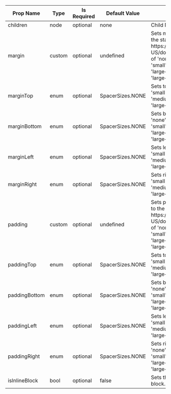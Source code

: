 <table><thead><tr><th>Prop Name</th><th>Type</th><th>Is Required</th><th>Default Value</th><th>Description</th></tr></thead><tbody><tr><td>children</td><td>node</td><td>optional</td><td>none</td><td>Child Nodes.</td></tr><tr><td>margin</td><td>custom</td><td>optional</td><td>undefined</td><td>Sets margin in a syntax similar to the standard CSS spec https://developer.mozilla.org/en-US/docs/Web/CSS/margin. One of 'none', 'small-2', 'small-1', 'small', 'medium', 'large', 'large+1', 'large+2', 'large+3', 'large+4'.</td></tr><tr><td>marginTop</td><td>enum</td><td>optional</td><td>SpacerSizes.NONE</td><td>Sets top margin. One of 'none', 'small-2', 'small-1', 'small', 'medium', 'large', 'large+1', 'large+2', 'large+3', 'large+4'.</td></tr><tr><td>marginBottom</td><td>enum</td><td>optional</td><td>SpacerSizes.NONE</td><td>Sets bottom margin. One of 'none', 'small-2', 'small-1', 'small', 'medium', 'large', 'large+1', 'large+2', 'large+3', 'large+4'.</td></tr><tr><td>marginLeft</td><td>enum</td><td>optional</td><td>SpacerSizes.NONE</td><td>Sets left margin One of 'none', 'small-2', 'small-1', 'small', 'medium', 'large', 'large+1', 'large+2', 'large+3', 'large+4'.</td></tr><tr><td>marginRight</td><td>enum</td><td>optional</td><td>SpacerSizes.NONE</td><td>Sets right margin. One of 'none', 'small-2', 'small-1', 'small', 'medium', 'large', 'large+1', 'large+2', 'large+3', 'large+4'.</td></tr><tr><td>padding</td><td>custom</td><td>optional</td><td>undefined</td><td>Sets padding in a syntax similar to the standard CSS spec https://developer.mozilla.org/en-US/docs/Web/CSS/padding. One of 'none', 'small-2', 'small-1', 'small', 'medium', 'large', 'large+1', 'large+2', 'large+3', 'large+4'.</td></tr><tr><td>paddingTop</td><td>enum</td><td>optional</td><td>SpacerSizes.NONE</td><td>Sets top padding. One of 'none', 'small-2', 'small-1', 'small', 'medium', 'large', 'large+1', 'large+2', 'large+3', 'large+4'.</td></tr><tr><td>paddingBottom</td><td>enum</td><td>optional</td><td>SpacerSizes.NONE</td><td>Sets bottom padding. One of 'none', 'small-2', 'small-1', 'small', 'medium', 'large', 'large+1', 'large+2', 'large+3', 'large+4'.</td></tr><tr><td>paddingLeft</td><td>enum</td><td>optional</td><td>SpacerSizes.NONE</td><td>Sets left padding. One of 'none', 'small-2', 'small-1', 'small', 'medium', 'large', 'large+1', 'large+2', 'large+3', 'large+4'.</td></tr><tr><td>paddingRight</td><td>enum</td><td>optional</td><td>SpacerSizes.NONE</td><td>Sets right padding. One of 'none', 'small-2', 'small-1', 'small', 'medium', 'large', 'large+1', 'large+2', 'large+3', 'large+4'.</td></tr><tr><td>isInlineBlock</td><td>bool</td><td>optional</td><td>false</td><td>Sets the display to be inline-block.</td></tr></tbody><table>